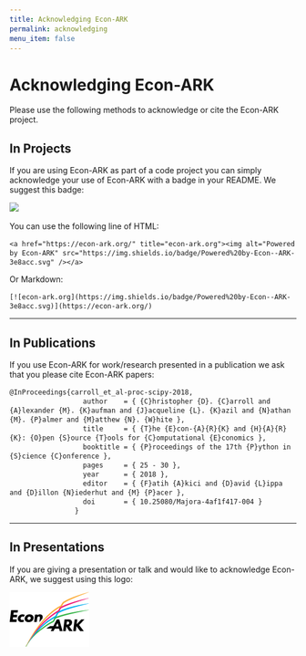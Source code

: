 ```yaml
---
title: Acknowledging Econ-ARK
permalink: acknowledging
menu_item: false
---
```

# Acknowledging Econ-ARK

Please use the following methods to acknowledge or cite the Econ-ARK project.

In Projects
-----------

If you are using Econ-ARK as part of a code project you can simply acknowledge your use of Econ-ARK with a badge in your README. We suggest this badge:

![](https://img.shields.io/badge/Powered%20by-Econ--ARK-3e8acc.svg)

You can use the following line of HTML:

    <a href="https://econ-ark.org/" title="econ-ark.org"><img alt="Powered by Econ-ARK" src="https://img.shields.io/badge/Powered%20by-Econ--ARK-3e8acc.svg" /></a>

Or Markdown:

    [![econ-ark.org](https://img.shields.io/badge/Powered%20by-Econ--ARK-3e8acc.svg)](https://econ-ark.org/)

------------------------------------------------------------------------

In Publications
---------------

If you use Econ-ARK for work/research presented in a publication we ask that you please cite Econ-ARK papers:

    @InProceedings{carroll_et_al-proc-scipy-2018,
                      author    = { {C}hristopher {D}. {C}arroll and {A}lexander {M}. {K}aufman and {J}acqueline {L}. {K}azil and {N}athan {M}. {P}almer and {M}atthew {N}. {W}hite },
                      title     = { {T}he {E}con-{A}{R}{K} and {H}{A}{R}{K}: {O}pen {S}ource {T}ools for {C}omputational {E}conomics },
                      booktitle = { {P}roceedings of the 17th {P}ython in {S}cience {C}onference },
                      pages     = { 25 - 30 },
                      year      = { 2018 },
                      editor    = { {F}atih {A}kici and {D}avid {L}ippa and {D}illon {N}iederhut and {M} {P}acer },
                      doi       = { 10.25080/Majora-4af1f417-004 }
                    }

------------------------------------------------------------------------

In Presentations
----------------

If you are giving a presentation or talk and would like to acknowledge Econ-ARK, we suggest using this logo:

![](assets/img/econ-ark-logo-small.png)
